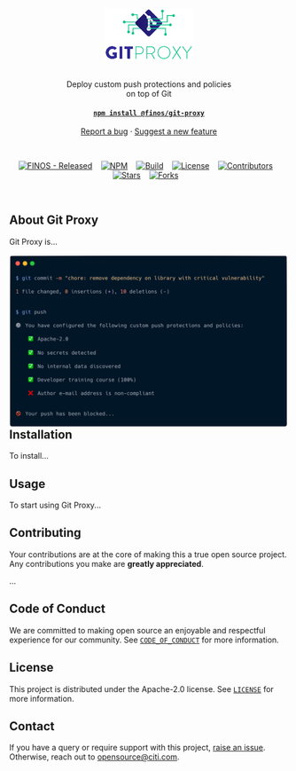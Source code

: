 <br />
<div align="center">
  <a href="https://github.com/finos/git-proxy">
    <img src="./docs/img/logo.png" alt="Logo" height="95">
  </a>

  <br />
  <br />

  <p align="center">
    Deploy custom push protections and policies<br />on top of Git
    <br />
    <br />
    <a href="https://www.npmjs.com/package/@finos/git-proxy"><strong><code>npm install @finos/git-proxy</code></strong></a>
    <br />
    <br />
    <a href="https://github.com/finos/git-proxy/issues/new?assignees=&labels=&projects=&template=bug_report.md&title=">Report a bug</a>
    ·
    <a href="https://github.com/finos/git-proxy/issues/new?assignees=&labels=&projects=&template=feature_request.md&title=">Suggest a new feature</a>
  </p>

  <br />

[![FINOS - Released](https://cdn.jsdelivr.net/gh/finos/contrib-toolbox@master/images/badge-released.svg?colorA=000000)](https://finosfoundation.atlassian.net/wiki/display/FINOS/Released)&nbsp;&nbsp;&nbsp;
[![NPM](https://img.shields.io/npm/v/@finos/git-proxy?colorA=00C586&colorB=000000)](https://www.npmjs.com/package/@finos/git-proxy)&nbsp;&nbsp;&nbsp;
[![Build](https://img.shields.io/github/actions/workflow/status/finos/git-proxy/nodejs.yml?branch=main&label=CI&logo=github&colorA=00C586&colorB=000000)](https://github.com/finos/git-proxy/actions/workflows/nodejs.yml)&nbsp;&nbsp;&nbsp;
[![License](https://img.shields.io/github/license/finos/git-proxy?colorA=00C586&colorB=000000)](https://github.com/finos/git-proxy/blob/main/LICENSEP)&nbsp;&nbsp;&nbsp;
[![Contributors](https://img.shields.io/github/contributors/finos/git-proxy?colorA=00C586&colorB=000000)](https://github.com/finos/git-proxy/graphs/contributors)&nbsp;&nbsp;&nbsp;
[![Stars](https://img.shields.io/github/stars/finos/git-proxy?colorA=00C586&colorB=000000)](https://github.com/finos/git-proxy/stargazers)&nbsp;&nbsp;&nbsp;
[![Forks](https://img.shields.io/github/forks/finos/git-proxy?colorA=00C586&colorB=000000)](https://github.com/finos/git-proxy/forks)&nbsp;&nbsp;&nbsp;

</div>
<br />

## About Git Proxy

Git Proxy is...

  <img align="right" width="550" src="./docs/img/demo.png" alt="Git Proxy Demonstration" />


## Installation

To install...

## Usage

To start using Git Proxy...

## Contributing

Your contributions are at the core of making this a true open source project. Any contributions you make are **greatly appreciated**.

...

## Code of Conduct

We are committed to making open source an enjoyable and respectful experience for our community. See <a href="https://github.com/finos/git-proxy/blob/main/CODE_OF_CONDUCT.md"><code>CODE_OF_CONDUCT</code></a> for more information.

## License

This project is distributed under the Apache-2.0 license. See <a href="./LICENSE"><code>LICENSE</code></a> for more information.

## Contact

If you have a query or require support with this project, [raise an issue](https://github.com/finos/git-proxy/issues). Otherwise, reach out to opensource@citi.com.

